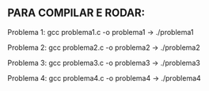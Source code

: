 ## PARA COMPILAR E RODAR:

Problema 1: gcc problema1.c -o problema1
-> ./problema1

Problema 2: gcc problema2.c -o problema2
-> ./problema2

Problema 3: gcc problema3.c -o problema3
-> ./problema3

Problema 4: gcc problema4.c -o problema4
-> ./problema4